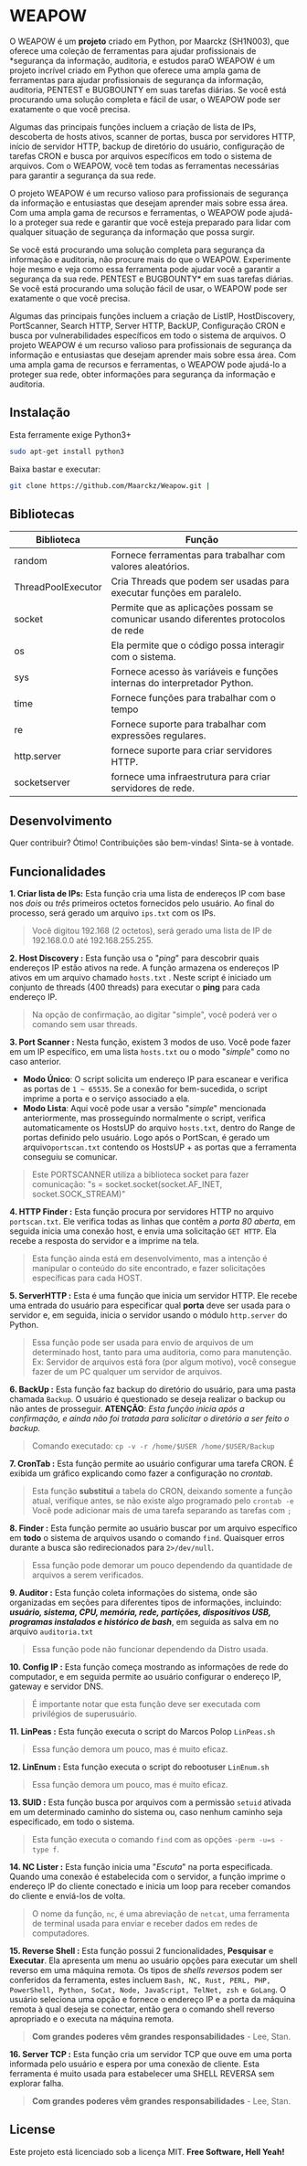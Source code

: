 
# **WEAPOW**

O WEAPOW é um **projeto** criado em Python, por Maarckz (SH1N003), que oferece uma coleção de ferramentas para ajudar profissionais de *segurança da informação, auditoria, e estudos paraO WEAPOW é um projeto incrível criado em Python que oferece uma ampla gama de ferramentas para ajudar profissionais de segurança da informação, auditoria, PENTEST e BUGBOUNTY em suas tarefas diárias. Se você está procurando uma solução completa e fácil de usar, o WEAPOW pode ser exatamente o que você precisa.

Algumas das principais funções incluem a criação de lista de IPs, descoberta de hosts ativos, scanner de portas, busca por servidores HTTP, início de servidor HTTP, backup de diretório do usuário, configuração de tarefas CRON e busca por arquivos específicos em todo o sistema de arquivos. Com o WEAPOW, você tem todas as ferramentas necessárias para garantir a segurança da sua rede.

O projeto WEAPOW é um recurso valioso para profissionais de segurança da informação e entusiastas que desejam aprender mais sobre essa área. Com uma ampla gama de recursos e ferramentas, o WEAPOW pode ajudá-lo a proteger sua rede e garantir que você esteja preparado para lidar com qualquer situação de segurança da informação que possa surgir.

Se você está procurando uma solução completa para segurança da informação e auditoria, não procure mais do que o WEAPOW. Experimente hoje mesmo e veja como essa ferramenta pode ajudar você a garantir a segurança da sua rede. PENTEST e BUGBOUNTY* em suas tarefas diárias. Se você está procurando uma solução fácil de usar, o WEAPOW pode ser exatamente o que você precisa.

Algumas das principais funções incluem a criação de ListIP, HostDiscovery, PortScanner, Search HTTP, Server HTTP, BackUP, Configuração CRON e busca por vulnerabilidades específicos em todo o sistema de arquivos. O projeto WEAPOW é um recurso valioso para profissionais de segurança da informação e entusiastas que desejam aprender mais sobre essa área. Com uma ampla gama de recursos e ferramentas, o WEAPOW pode ajudá-lo a proteger sua rede, obter informações para segurança da informação e auditoria.

## Instalação

Esta ferramente exige Python3+
```sh
sudo apt-get install python3
```
Baixa bastar e executar:

```sh
git clone https://github.com/Maarckz/Weapow.git | 
```

## Bibliotecas

| Biblioteca | Função |
| ------ | ------ |
| random | Fornece ferramentas para trabalhar com valores aleatórios. |
| ThreadPoolExecutor | Cria Threads que podem ser usadas para executar funções em paralelo. |
| socket | Permite que as aplicações possam se comunicar usando diferentes protocolos de rede |
| os | Ela permite que o código possa interagir com o sistema. |
| sys | Fornece acesso às variáveis e funções internas do interpretador Python. |
| time | Fornece funções para trabalhar com o tempo |
| re | Fornece suporte para trabalhar com expressões regulares. |
| http.server | fornece suporte para criar servidores HTTP. |
| socketserver | fornece uma infraestrutura para criar servidores de rede. |

## Desenvolvimento
Quer contribuir? Ótimo!
Contribuições são bem-vindas! Sinta-se à vontade.

## Funcionalidades

 **1. Criar lista de IPs:**
Esta função cria uma lista de endereços IP com base nos *dois* ou *três* primeiros octetos fornecidos pelo usuário. Ao final do processo, será gerado um arquivo `ips.txt` com os IPs.
> Você digitou 192.168 (2 octetos), será gerado uma lista de IP de 192.168.0.0 até 192.168.255.255. 


 **2. Host Discovery :**
Esta função usa o "*ping*" para descobrir quais endereços IP estão ativos na rede. A função armazena os endereços IP ativos em um arquivo chamado `hosts.txt` . Neste script é iniciado um conjunto de threads (400 threads) para executar o **ping** para cada endereço IP.
> Na opção de confirmação, ao digitar "simple", você poderá ver o comando sem usar threads.


 **3. Port Scanner  :**
Nesta função, existem 3 modos de uso. Você pode fazer em um IP específico, em uma lista `hosts.txt` ou o modo "*simple*" como no caso anterior.
 - **Modo Único**: O script solicita um endereço IP para escanear e verifica as portas de `1 ~ 65535`.  Se a conexão for bem-sucedida, o script imprime a porta e o serviço associado a ela. 
 - **Modo Lista**: Aqui você pode usar a versão "*simple*" mencionada anteriormente, mas prosseguindo normalmente o script, verifica automaticamente os HostsUP do arquivo `hosts.txt`, dentro do Range de portas definido pelo usuário. Logo após o PortScan, é gerado um arquivo`portscan.txt` contendo os HostsUP + as portas que a ferramenta conseguiu se comunicar.
> Este PORTSCANNER utiliza a biblioteca socket para fazer comunicação:
    "s  =  socket.socket(socket.AF_INET, socket.SOCK_STREAM)"

**4. HTTP Finder :**
Esta função procura por servidores HTTP no arquivo `portscan.txt`. Ele verifica todas as linhas que contêm a *porta 80 aberta*, em seguida inicia uma conexão host, e envia uma solicitação `GET HTTP`. Ela recebe a resposta do servidor e a imprime na tela.
> Esta função ainda está em desenvolvimento, mas a intenção é manipular o conteúdo do site encontrado, e fazer solicitações específicas para cada HOST.

**5. ServerHTTP :**
Esta é uma função que inicia um servidor HTTP. Ele recebe uma entrada do usuário para especificar qual **porta** deve ser usada para o servidor e, em seguida, inicia o servidor usando o módulo `http.server` do Python.
> Essa função pode ser usada para envio de arquivos de um determinado host, tanto para uma auditoria, como para manutenção. 
> Ex: Servidor de arquivos está fora (por algum motivo), você consegue fazer de um PC qualquer um servidor de arquivos.

**6. BackUp :**
Esta função faz backup do diretório do usuário, para uma pasta chamada `Backup`. O usuário é questionado se deseja realizar o backup ou não antes de prosseguir.
**ATENÇÃO**: *Esta função inicia após a confirmação, e ainda não foi tratada para solicitar o diretório a ser feito o backup.*
> Comando executado: `cp -v -r /home/$USER /home/$USER/Backup`

**7. CronTab :**
Esta função permite ao usuário configurar uma tarefa CRON. É exibida um gráfico explicando como fazer a configuração no *crontab*. 
> Esta função **substitui** a tabela do CRON, deixando somente a função atual, verifique antes, se não existe algo programado pelo `crontab -e`
> Você pode adicionar mais de uma tarefa separando as tarefas com `;`

**8. Finder :**
Esta função permite ao usuário buscar por um arquivo específico em **todo** o sistema de arquivos usando o comando `find`. Quaisquer erros durante a busca são redirecionados para `2>/dev/null`.
>Essa função pode demorar um pouco dependendo da quantidade de arquivos a serem verificados.

**9. Auditor :**
Esta função coleta informações do sistema, onde são organizadas em seções para diferentes tipos de informações, incluindo: ***usuário, sistema, CPU, memória, rede, partições, dispositivos USB, programas instalados e histórico de bash***, em seguida as salva em no arquivo `auditoria.txt`
> Essa função pode não funcionar dependendo da Distro usada.

**10. Config IP :**
Esta função começa mostrando as informações de rede do computador, e em seguida permite ao usuário configurar o endereço IP, gateway e servidor DNS.
>É importante notar que esta função deve ser executada com privilégios de superusuário.

**11. LinPeas :**
Esta função executa o script do Marcos Polop `LinPeas.sh`
> Essa função demora um pouco, mas é muito eficaz.

**12. LinEnum :**
Esta função executa o script do rebootuser `LinEnum.sh`
> Essa função demora um pouco, mas é muito eficaz.

**13. SUID :**
Esta função busca por arquivos com a permissão `setuid` ativada em um determinado caminho do sistema ou, caso nenhum caminho seja especificado, em todo o sistema.
>Esta função executa o comando `find` com as opções `-perm -u=s -type f`.

**14. NC Lister  :**
Esta função inicia uma "*Escuta*" na porta especificada. Quando uma conexão é estabelecida com o servidor, a função imprime o endereço IP do cliente conectado e inicia um loop para receber comandos do cliente e enviá-los de volta. 
>O nome da função, `nc`, é uma abreviação de `netcat`, uma ferramenta de terminal usada para enviar e receber dados em redes de computadores.

**15. Reverse Shell  :**
Esta função possui 2 funcionalidades, **Pesquisar** e **Executar**. Ela apresenta um menu ao usuário opções para executar um shell reverso em uma máquina remota. Os tipos de *shells reversos* podem ser conferidos da ferramenta, estes incluem `Bash, NC, Rust, PERL, PHP, PowerShell, Python, SoCat, Node, JavaScript, TelNet, zsh e GoLang`. O usuário seleciona uma opção e fornece o endereço IP e a porta da máquina remota à qual deseja se conectar, então gera o comando shell reverso apropriado e o executa na máquina remota.
>**Com grandes poderes vêm grandes responsabilidades** - Lee, Stan.

**16. Server TCP :**
Esta função cria um servidor TCP que ouve em uma porta informada pelo usuário e espera por uma conexão de cliente. Esta ferramenta é muito usada para estabelecer uma SHELL REVERSA sem explorar falha.
>**Com grandes poderes vêm grandes responsabilidades** - Lee, Stan.

## License
Este projeto está licenciado sob a licença MIT.
**Free Software, Hell Yeah!**

[LinPEAS]:<https://github.com/carlospolop/PEASS-ng/tree/master/linPEAS>
[Carlos Polop]:<https://github.com/carlospolop>
[LinEnum]:<https://github.com/rebootuser/LinEnum>
[rebootuser]:<https://github.com/rebootuser>


